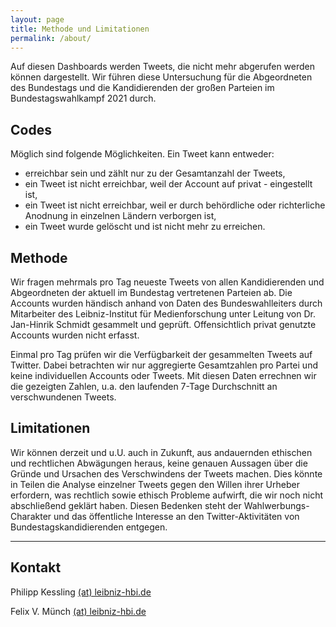 ```yaml
---
layout: page
title: Methode und Limitationen
permalink: /about/
---
```


Auf diesen Dashboards werden Tweets, die nicht mehr abgerufen werden können dargestellt. Wir führen diese Untersuchung für die Abgeordneten des Bundestags und die Kandidierenden der großen Parteien im Bundestagswahlkampf 2021 durch.

## Codes

Möglich sind folgende Möglichkeiten. Ein Tweet kann entweder:

- erreichbar sein und zählt nur zu der Gesamtanzahl der Tweets,
- ein Tweet ist nicht erreichbar, weil der Account auf privat - eingestellt ist,
- ein Tweet ist nicht erreichbar, weil er durch behördliche oder richterliche Anodnung in einzelnen Ländern verborgen ist,
- ein Tweet wurde gelöscht und ist nicht mehr zu erreichen.

## Methode

Wir fragen mehrmals pro Tag neueste Tweets von allen Kandidierenden und Abgeordneten der aktuell im Bundestag vertretenen Parteien ab. Die Accounts wurden händisch anhand von Daten des Bundeswahlleiters durch Mitarbeiter des Leibniz-Institut für Medienforschung unter Leitung von Dr. Jan-Hinrik Schmidt gesammelt und geprüft. Offensichtlich privat genutzte Accounts wurden nicht erfasst.

Einmal pro Tag prüfen wir die Verfügbarkeit der gesammelten Tweets auf Twitter. Dabei betrachten wir nur aggregierte Gesamtzahlen pro Partei und keine individuellen Accounts oder Tweets. Mit diesen Daten errechnen wir die gezeigten Zahlen, u.a. den laufenden 7-Tage Durchschnitt an verschwundenen Tweets.

## Limitationen

Wir können derzeit und u.U. auch in Zukunft, aus andauernden ethischen und rechtlichen Abwägungen heraus, keine genauen Aussagen über die Gründe und Ursachen des Verschwindens der Tweets machen. Dies könnte in Teilen die Analyse einzelner Tweets gegen den Willen ihrer Urheber erfordern, was rechtlich sowie ethisch Probleme aufwirft, die wir noch nicht abschließend geklärt haben. Diesen Bedenken steht der Wahlwerbungs-Charakter und das öffentliche Interesse an den Twitter-Aktivitäten von Bundestagskandidierenden entgegen.

---

## Kontakt

Philipp Kessling [(at) leibniz-hbi.de](mailto://p.kessling@leibniz-hbi.de)

Felix V. Münch [(at) leibniz-hbi.de](mailto://f.muench@leibniz-hbi.de)